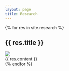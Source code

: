 ```yaml
---
layout: page
title: Research
---
```


<div class="post">
{% for res in site.research %}
    <h2 class="post-title">{{ res.title }}</h2>
    <div class="col-md-4">
      <img src="{{ site.baseurl }}{{ res.image }}" style="border:1px" />
    </div>
    <div class="col-md-8">
      {{ res.content }}
    </div>
{% endfor %}
</div>
